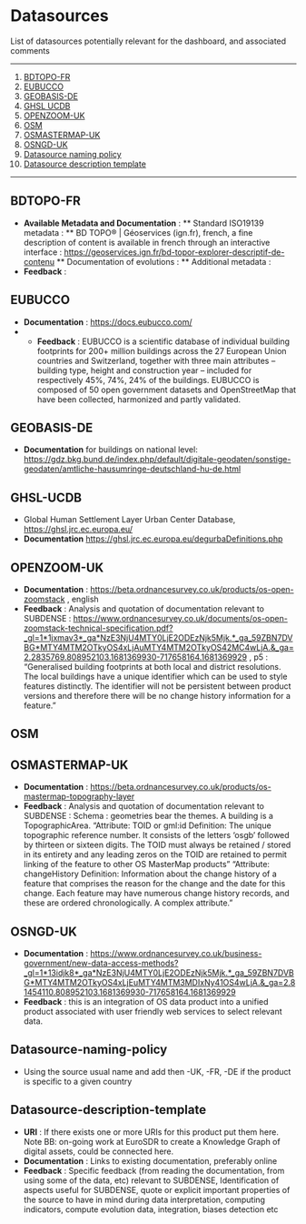 # Datasources 

List of datasources potentially relevant for the dashboard, and associated comments  

*******
 1. [BDTOPO-FR](#BDTOPO-FR)
 2. [EUBUCCO](#EUBUCCO)
 3. [GEOBASIS-DE](#GEOBASIS-DE)
 4. [GHSL UCDB](#GHSL-UCDB)
 5. [OPENZOOM-UK](#OPENZOOM-UK)
 6. [OSM](#OSM)
 7. [OSMASTERMAP-UK](#OSMASTERMAP-UK)
 8. [OSNGD-UK](#OSNGD-UK)
 9. [Datasource naming policy](#Datasource-naming-policy)
 10. [Datasource description template](#Datasource-description-template)
*******

## BDTOPO-FR 
* **Available Metadata and Documentation** :
** Standard ISO19139 metadata : 
** BD TOPO® | Géoservices (ign.fr), french, a fine description of content is available in french through an interactive interface : https://geoservices.ign.fr/bd-topor-explorer-descriptif-de-contenu
** Documentation of evolutions :
** Additional metadata : 
* **Feedback** :  

## EUBUCCO
* **Documentation** : https://docs.eubucco.com/ 
* * **Feedback** : EUBUCCO is a scientific database of individual building footprints for 200+ million buildings across the 27 European Union countries and Switzerland, together with three main attributes – building type, height and construction year – included for respectively 45%, 74%, 24% of the buildings. EUBUCCO is composed of 50 open government datasets and OpenStreetMap that have been collected, harmonized and partly validated. 

## GEOBASIS-DE
* **Documentation** for buildings on national level: https://gdz.bkg.bund.de/index.php/default/digitale-geodaten/sonstige-geodaten/amtliche-hausumringe-deutschland-hu-de.html

## GHSL-UCDB
* Global Human Settlement Layer Urban Center Database, https://ghsl.jrc.ec.europa.eu/
* **Documentation**  https://ghsl.jrc.ec.europa.eu/degurbaDefinitions.php 

## OPENZOOM-UK
* **Documentation** : https://beta.ordnancesurvey.co.uk/products/os-open-zoomstack , english
* **Feedback** : Analysis and quotation of documentation relevant to SUBDENSE : 
https://www.ordnancesurvey.co.uk/documents/os-open-zoomstack-technical-specification.pdf?_gl=1*1jxmav3*_ga*NzE3NjU4MTY0LjE2ODEzNjk5Mjk.*_ga_59ZBN7DVBG*MTY4MTM2OTkyOS4xLjAuMTY4MTM2OTkyOS42MC4wLjA.&_ga=2.2835769.808952103.1681369930-717658164.1681369929 , p5 : “Generalised building footprints at both local and district resolutions. The local buildings have a unique identifier which can be used to style features distinctly.
The identifier will not be persistent between product versions and therefore there
will be no change history information for a feature.”

## OSM 

## OSMASTERMAP-UK
* **Documentation** : https://beta.ordnancesurvey.co.uk/products/os-mastermap-topography-layer 
* **Feedback** : Analysis and quotation of documentation relevant to SUBDENSE : 
Schema : geometries bear the themes. A building is a TopographicArea. 
“Attribute: TOID or gml:id
Definition: The unique topographic reference number. It consists of the letters ‘osgb’ followed by
thirteen or sixteen digits. The TOID must always be retained / stored in its entirety and any leading
zeros on the TOID are retained to permit linking of the feature to other OS MasterMap products”
“Attribute: changeHistory
Definition: Information about the change history of a feature that comprises the reason for the change and the date for this change. Each feature may have numerous change history records, and these are ordered chronologically. A complex attribute.”

## OSNGD-UK
* **Documentation** : https://www.ordnancesurvey.co.uk/business-government/new-data-access-methods?_gl=1*13idjk8*_ga*NzE3NjU4MTY0LjE2ODEzNjk5Mjk.*_ga_59ZBN7DVBG*MTY4MTM2OTkyOS4xLjEuMTY4MTM3MDIxNy41OS4wLjA.&_ga=2.81454110.808952103.1681369930-717658164.1681369929
* **Feedback** : this is an integration of OS data product into a unified product associated with user friendly web services to select relevant data. 

## Datasource-naming-policy
* Using the source usual name and add then -UK, -FR, -DE if the product is specific to a given country

## Datasource-description-template
* **URI**  : If there exists one or more URIs for this product put them here.  
Note BB: on-going work at EuroSDR to create a Knowledge Graph of digital assets, could be connected here.
* **Documentation** : Links to existing documentation, preferably online
* **Feedback** : Specific feedback (from reading the documentation, from using some of the data, etc) relevant to SUBDENSE, Identification of aspects useful for SUBDENSE, quote or explicit important properties of the source to have in mind during data interpretation, computing indicators, compute evolution data, integration, biases detection etc 
